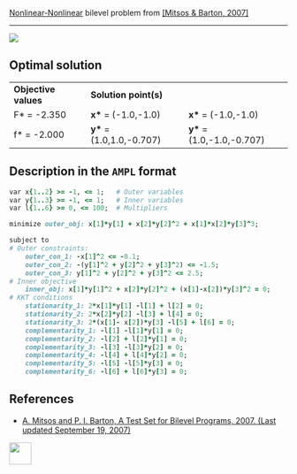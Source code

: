 [Nonlinear-Nonlinear](/BASBLib/NLP-NLP-problems) bilevel problem from [\[Mitsos & Barton, 2007\]][Mitsos & Barton, 2007]

---

![](/BASBLib/images/mb_2007_24_eq.jpg)

## Optimal solution

<table>
  <tr>
    <td><b>Objective values</b></td>
    <td colspan="2"><b>Solution point(s)</b></td>
  </tr>
  <tr>
    <td>F* = -2.350</td>
    <td><b>x*</b> = (-1.0,-1.0)</td>
    <td><b>x*</b> = (-1.0,-1.0)</td>
  </tr>
  <tr>
    <td>f* = -2.000</td>
    <td><b>y*</b> = (1.0,1.0,-0.707)</td>
    <td><b>y*</b> = (1.0,-1.0,-0.707)</td>
  </tr>
</table>

## Description in the `AMPL` format

```ruby
var x{1..2} >= -1, <= 1;   # Outer variables
var y{1..3} >= -1, <= 1;   # Inner variables
var l{1..6} >= 0, <= 100;  # Multipliers

minimize outer_obj: x[1]*y[1] + x[2]*y[2]^2 + x[1]*x[2]*y[3]^3;

subject to
# Outer constraints:
    outer_con_1: -x[1]^2 <= -0.1;
    outer_con_2: -(y[1]^2 + y[2]^2 + y[3]^2) <= -1.5;
    outer_con_3: y[1]^2 + y[2]^2 + y[3]^2 <= 2.5;
# Inner objective
    inner_obj: x[1]*y[1]^2 + x[2]*y[2]^2 + (x[1]-x[2])*y[3]^2 = 0;
# KKT conditions
    stationarity_1: 2*x[1]*y[1] -l[1] + l[2] = 0;
    stationarity_2: 2*x[2]*y[2] -l[3] + l[4] = 0;
    stationarity_3: 2*(x[1]- x[2])*y[3] -l[5] + l[6] = 0;
    complementarity_1: -l[1] -l[1]*y[1] = 0;
    complementarity_2: -l[2] + l[2]*y[1] = 0;
    complementarity_3: -l[3] -l[3]*y[2] = 0;
    complementarity_4: -l[4] + l[4]*y[2] = 0;
    complementarity_5: -l[5] -l[5]*y[3] = 0;
    complementarity_6: -l[6] + l[6]*y[3] = 0;
```

##  References

 - [A. Mitsos and P. I. Barton, A Test Set for Bilevel Programs, 2007. (Last updated September 19, 2007)](https://www.researchgate.net/publication/228455291_A_test_set_for_bilevel_programs)

[<img src="http://www.interupgrade.com/images/pfeil-backbutton.png" width="40" height="40">](/BASBLib/NLP-NLP-problems "Back to summary of NLP-NLP bilevel problems")

[Mitsos & Barton, 2007]: https://www.researchgate.net/publication/228455291_A_test_set_for_bilevel_programs